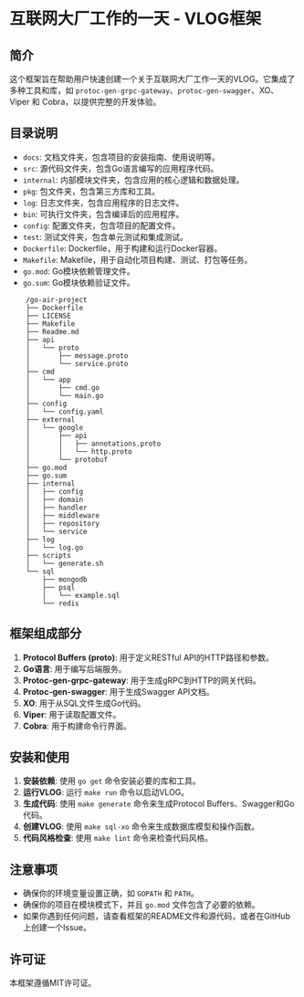 # 互联网大厂工作的一天 - VLOG框架

## 简介

这个框架旨在帮助用户快速创建一个关于互联网大厂工作一天的VLOG。它集成了多种工具和库，如 `protoc-gen-grpc-gateway`、`protoc-gen-swagger`、XO、Viper 和 Cobra，以提供完整的开发体验。

## 目录说明

- `docs`: 文档文件夹，包含项目的安装指南、使用说明等。
- `src`: 源代码文件夹，包含Go语言编写的应用程序代码。
- `internal`: 内部模块文件夹，包含应用的核心逻辑和数据处理。
- `pkg`: 包文件夹，包含第三方库和工具。
- `log`: 日志文件夹，包含应用程序的日志文件。
- `bin`: 可执行文件夹，包含编译后的应用程序。
- `config`: 配置文件夹，包含项目的配置文件。
- `test`: 测试文件夹，包含单元测试和集成测试。
- `Dockerfile`: Dockerfile，用于构建和运行Docker容器。
- `Makefile`: Makefile，用于自动化项目构建、测试、打包等任务。
- `go.mod`: Go模块依赖管理文件。
- `go.sum`: Go模块依赖验证文件。

```
    /go-air-project
    ├── Dockerfile
    ├── LICENSE
    ├── Makefile
    ├── Readme.md
    ├── api
    │   └── proto
    │       ├── message.proto
    │       └── service.proto
    ├── cmd
    │   └── app
    │       ├── cmd.go
    │       └── main.go
    ├── config
    │   └── config.yaml
    ├── external
    │   └── google
    │       ├── api
    │       │   ├── annotations.proto
    │       │   └── http.proto
    │       └── protobuf
    ├── go.mod
    ├── go.sum
    ├── internal
    │   ├── config
    │   ├── domain
    │   ├── handler
    │   ├── middleware
    │   ├── repository
    │   └── service
    ├── log
    │   └── log.go
    ├── scripts
    │   └── generate.sh
    └── sql
        ├── mongodb
        ├── psql
        │   └── example.sql
        └── redis
```

## 框架组成部分

1. **Protocol Buffers (proto)**: 用于定义RESTful API的HTTP路径和参数。
2. **Go语言**: 用于编写后端服务。
3. **Protoc-gen-grpc-gateway**: 用于生成gRPC到HTTP的网关代码。
4. **Protoc-gen-swagger**: 用于生成Swagger API文档。
5. **XO**: 用于从SQL文件生成Go代码。
6. **Viper**: 用于读取配置文件。
7. **Cobra**: 用于构建命令行界面。

## 安装和使用

1. **安装依赖**: 使用 `go get` 命令安装必要的库和工具。
2. **运行VLOG**: 运行 `make run` 命令以启动VLOG。
3. **生成代码**: 使用 `make generate` 命令来生成Protocol Buffers、Swagger和Go代码。
4. **创建VLOG**: 使用 `make sql-xo` 命令来生成数据库模型和操作函数。
5. **代码风格检查**: 使用 `make lint` 命令来检查代码风格。

## 注意事项

- 确保你的环境变量设置正确，如 `GOPATH` 和 `PATH`。
- 确保你的项目在模块模式下，并且 `go.mod` 文件包含了必要的依赖。
- 如果你遇到任何问题，请查看框架的README文件和源代码，或者在GitHub上创建一个Issue。

## 许可证

本框架遵循MIT许可证。
